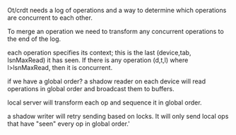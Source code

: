 Ot/crdt needs a log of operations and a way to determine which operations are concurrent to each other.

To merge an operation we need to transform any concurrent operations to the end of the log.

each operation specifies its context; this is the last (device,tab, lsnMaxRead)  it has seen. If there is any operation (d,t,l) where l>lsnMaxRead, then it is concurrent.

if we have a global order?
a shadow reader on each device will read operations in global order and broadcast them to buffers.

local server will transform each op and sequence it in global order.

a shadow writer will retry sending based on locks. It will only send local ops that have "seen" every op in global order.'

